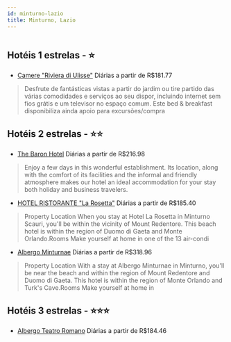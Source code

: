 ```yaml
---
id: minturno-lazio
title: Minturno, Lazio
---
```


<center><img src="http://cdn.smyrooms.com/cloudcontent/fotos/agregadorHotelero/0023/52317/2352317/1.jpg?f=14960189" alt="" /></center>


## Hotéis 1 estrelas - ⭐️

-    [Camere "Riviera di Ulisse"](https://www.hurb.com/hoteis/minturno/camere-riviera-di-ulisse-JNP-JP02357W?cmp=18055) Diárias a partir de R$181.77
   > Desfrute de fantásticas vistas a partir do jardim ou tire partido das várias comodidades e serviços ao seu dispor, incluindo internet sem fios grátis e um televisor no espaço comum. Este bed &amp; breakfast disponibiliza ainda apoio para excursões/compra 

## Hotéis 2 estrelas - ⭐️⭐️

-    [The Baron Hotel](https://www.hurb.com/hoteis/minturno/the-baron-hotel-JNP-JP859717?cmp=18055) Diárias a partir de R$216.98
   > Enjoy a few days in this wonderful establishment. Its location, along with the comfort of its facilities and the informal and friendly atmosphere makes our hotel an ideal accommodation for your stay both holiday and business travelers.
-    [HOTEL RISTORANTE "La Rosetta"](https://www.hurb.com/hoteis/minturno/hotel-ristorante-la-rosetta-JNP-JP02058R?cmp=18055) Diárias a partir de R$185.40
   > Property Location When you stay at Hotel La Rosetta in Minturno Scauri, you&apos;ll be within the vicinity of Mount Redentore. This beach hotel is within the region of Duomo di Gaeta and Monte Orlando.Rooms Make yourself at home in one of the 13 air-condi
-    [Albergo Minturnae](https://www.hurb.com/hoteis/minturno/albergo-minturnae-JNP-JP917593?cmp=18055) Diárias a partir de R$318.96
   > Property Location With a stay at Albergo Minturnae in Minturno, you&apos;ll be near the beach and within the region of Mount Redentore and Duomo di Gaeta. This hotel is within the region of Monte Orlando and Turk&apos;s Cave.Rooms Make yourself at home in

## Hotéis 3 estrelas - ⭐️⭐️⭐️

-    [Albergo Teatro Romano](https://www.hurb.com/hoteis/minturno/albergo-teatro-romano-JNP-JP529073?cmp=18055) Diárias a partir de R$184.46
   > 
